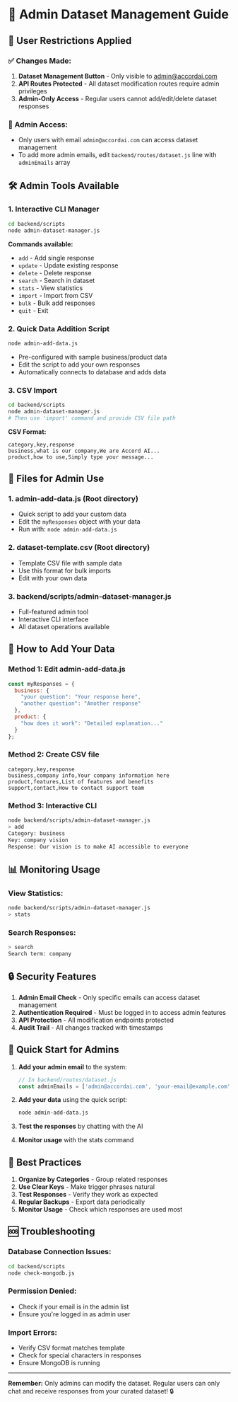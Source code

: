 # 🔧 Admin Dataset Management Guide

## 🚫 User Restrictions Applied

### ✅ **Changes Made:**
1. **Dataset Management Button** - Only visible to admin@accordai.com
2. **API Routes Protected** - All dataset modification routes require admin privileges
3. **Admin-Only Access** - Regular users cannot add/edit/delete dataset responses

### 👤 **Admin Access:**
- Only users with email `admin@accordai.com` can access dataset management
- To add more admin emails, edit `backend/routes/dataset.js` line with `adminEmails` array

## 🛠️ **Admin Tools Available**

### 1. **Interactive CLI Manager**
```bash
cd backend/scripts
node admin-dataset-manager.js
```

**Commands available:**
- `add` - Add single response
- `update` - Update existing response  
- `delete` - Delete response
- `search` - Search in dataset
- `stats` - View statistics
- `import` - Import from CSV
- `bulk` - Bulk add responses
- `quit` - Exit

### 2. **Quick Data Addition Script**
```bash
node admin-add-data.js
```
- Pre-configured with sample business/product data
- Edit the script to add your own responses
- Automatically connects to database and adds data

### 3. **CSV Import**
```bash
cd backend/scripts
node admin-dataset-manager.js
# Then use 'import' command and provide CSV file path
```

**CSV Format:**
```csv
category,key,response
business,what is our company,We are Accord AI...
product,how to use,Simply type your message...
```

## 📁 **Files for Admin Use**

### 1. **admin-add-data.js** (Root directory)
- Quick script to add your custom data
- Edit the `myResponses` object with your data
- Run with: `node admin-add-data.js`

### 2. **dataset-template.csv** (Root directory)  
- Template CSV file with sample data
- Use this format for bulk imports
- Edit with your own data

### 3. **backend/scripts/admin-dataset-manager.js**
- Full-featured admin tool
- Interactive CLI interface
- All dataset operations available

## 🎯 **How to Add Your Data**

### Method 1: Edit admin-add-data.js
```javascript
const myResponses = {
  business: {
    "your question": "Your response here",
    "another question": "Another response"
  },
  product: {
    "how does it work": "Detailed explanation..."
  }
};
```

### Method 2: Create CSV file
```csv
category,key,response
business,company info,Your company information here
product,features,List of features and benefits
support,contact,How to contact support team
```

### Method 3: Interactive CLI
```bash
node backend/scripts/admin-dataset-manager.js
> add
Category: business
Key: company vision
Response: Our vision is to make AI accessible to everyone
```

## 📊 **Monitoring Usage**

### View Statistics:
```bash
node backend/scripts/admin-dataset-manager.js
> stats
```

### Search Responses:
```bash
> search
Search term: company
```

## 🔒 **Security Features**

1. **Admin Email Check** - Only specific emails can access dataset management
2. **Authentication Required** - Must be logged in to access admin features  
3. **API Protection** - All modification endpoints protected
4. **Audit Trail** - All changes tracked with timestamps

## 🚀 **Quick Start for Admins**

1. **Add your admin email** to the system:
   ```javascript
   // In backend/routes/dataset.js
   const adminEmails = ['admin@accordai.com', 'your-email@example.com'];
   ```

2. **Add your data** using the quick script:
   ```bash
   node admin-add-data.js
   ```

3. **Test the responses** by chatting with the AI

4. **Monitor usage** with the stats command

## 📝 **Best Practices**

1. **Organize by Categories** - Group related responses
2. **Use Clear Keys** - Make trigger phrases natural
3. **Test Responses** - Verify they work as expected
4. **Regular Backups** - Export data periodically
5. **Monitor Usage** - Check which responses are used most

## 🆘 **Troubleshooting**

### Database Connection Issues:
```bash
cd backend/scripts
node check-mongodb.js
```

### Permission Denied:
- Check if your email is in the admin list
- Ensure you're logged in as admin user

### Import Errors:
- Verify CSV format matches template
- Check for special characters in responses
- Ensure MongoDB is running

---

**Remember:** Only admins can modify the dataset. Regular users can only chat and receive responses from your curated dataset! 🔒